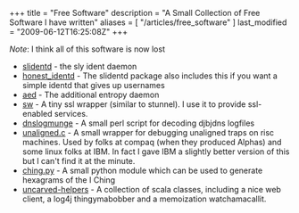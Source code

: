 +++
title = "Free Software"
description = "A Small Collection of Free Software I have written"
aliases = [ "/articles/free_software" ]
last_modified = "2009-06-12T16:25:08Z"
+++


*Note*: I think all of this software is now lost

* [slidentd][5] - the sly ident daemon
* [honest_identd][6] - The slidentd package also includes this if you
want a simple identd that gives up usernames
* [aed][7] - The additional entropy daemon
* [sw][8] - A tiny ssl wrapper (similar to stunnel). I use it to
provide ssl-enabled services.
* [dnslogmunge][9] - A small perl script for decoding djbjdns logfiles
* [unaligned.c][10] - A small wrapper for debugging unaligned traps on
risc machines. Used by folks at compaq (when they produced Alphas)
and some linux folks at IBM. In fact I gave IBM a slightly better
version of this but I can't find it at the minute.
* [ching.py][11] - A small python module which can be used to generate
hexagrams of the I Ching
* [uncarved-helpers][12] - A collection of scala classes, including a
nice web client, a log4j thingymabobber and a memoization
watchamacallit.

[1]: http://www.uncarved.com/articles/free_software
[2]: http://www.uncarved.com/
[3]: http://www.uncarved.com/articles/contact
[4]: http://www.uncarved.com/login/
[5]: http://www.uncarved.com/static/slidentd/
[6]: http://www.uncarved.com/static/slidentd/
[7]: http://www.uncarved.com/static/aed/
[8]: ftp://ftp.uncarved.com/misc/sw-0.0.01.tar.gz
[9]: http://www.uncarved.com/static/misc/dnslogmunge.html
[10]: http://www.uncarved.com/static/misc/unaligned.c.html
[11]: http://www.uncarved.com/blog/ching.mrk
[12]: http://www.uncarved.com/blog/helpers.mrk
[13]: http://www.uncarved.com/tags/computers
